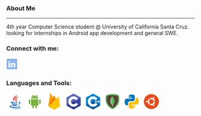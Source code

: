 ### About Me
---
4th year Computer Science student @ University of California Santa Cruz. looking for internships in Android app development and general SWE.
### Connect with me:

[![LinkedIn](/img/linkedin.png)][linkedin]

### Languages and Tools:

[ ![Java](/img/java.png)][Android]
[ ![ Android Studio](/img/android.png)][Android]
[ ![ Firebase ]( /img/firebase.png)][Android]
[ ![ C ](/img/c.png)][url-shortener]
![ C++](/img/c++.png)
[ ![MongoDB](/img/mongodb.png)][url-shortener]
![ python ](/img/python.png)
[ ![ubuntu](/img/ubuntu.png)][ url-shortener]

<br />
<br />


[linkedin]: https://www.linkedin.com/in/marco-antonio-sanchez-307b8419b/
[github]: https://github.com/Marko-Sanchez
[url-shortener]: https://github.com/Marko-Sanchez/url-shortener
[Android]: https://github.com/Marko-Sanchez/MyAndroid-Apps
